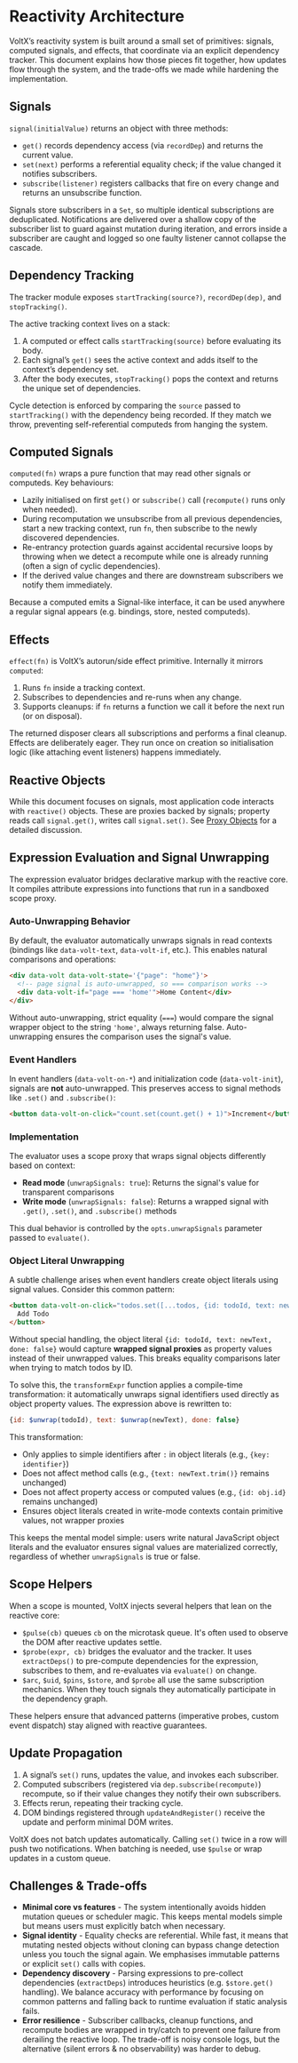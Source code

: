 # Reactivity Architecture

VoltX’s reactivity system is built around a small set of primitives: signals, computed signals, and effects, that coordinate via an explicit dependency tracker.
This document explains how those pieces fit together, how updates flow through the system, and the trade-offs we made while hardening the implementation.

## Signals

`signal(initialValue)` returns an object with three methods:

- `get()` records dependency access (via `recordDep`) and returns the current value.
- `set(next)` performs a referential equality check; if the value changed it notifies subscribers.
- `subscribe(listener)` registers callbacks that fire on every change and returns an unsubscribe function.

Signals store subscribers in a `Set`, so multiple identical subscriptions are deduplicated. Notifications are delivered over a shallow copy of the subscriber list to guard against mutation during iteration, and errors inside a subscriber are caught and logged so one faulty listener cannot collapse the cascade.

## Dependency Tracking

The tracker module exposes `startTracking(source?)`, `recordDep(dep)`, and `stopTracking()`.

The active tracking context lives on a stack:

1. A computed or effect calls `startTracking(source)` before evaluating its body.
2. Each signal’s `get()` sees the active context and adds itself to the context’s dependency set.
3. After the body executes, `stopTracking()` pops the context and returns the unique set of dependencies.

Cycle detection is enforced by comparing the `source` passed to `startTracking()` with the dependency being recorded.
If they match we throw, preventing self-referential computeds from hanging the system.

## Computed Signals

`computed(fn)` wraps a pure function that may read other signals or computeds. Key behaviours:

- Lazily initialised on first `get()` or `subscribe()` call (`recompute()` runs only when needed).
- During recomputation we unsubscribe from all previous dependencies, start a new tracking context, run `fn`, then subscribe to the newly discovered dependencies.
- Re-entrancy protection guards against accidental recursive loops by throwing when we detect a recompute while one is already running (often a sign of cyclic dependencies).
- If the derived value changes and there are downstream subscribers we notify them immediately.

Because a computed emits a Signal-like interface, it can be used anywhere a regular signal appears (e.g. bindings, store, nested computeds).

## Effects

`effect(fn)` is VoltX’s autorun/side effect primitive. Internally it mirrors `computed`:

1. Runs `fn` inside a tracking context.
2. Subscribes to dependencies and re-runs when any change.
3. Supports cleanups: if `fn` returns a function we call it before the next run (or on disposal).

The returned disposer clears all subscriptions and performs a final cleanup.
Effects are deliberately eager. They run once on creation so initialisation logic (like attaching event listeners) happens immediately.

## Reactive Objects

While this document focuses on signals, most application code interacts with `reactive()` objects.
These are proxies backed by signals; property reads call `signal.get()`, writes call `signal.set()`.
See [Proxy Objects](./proxies) for a detailed discussion.

## Expression Evaluation and Signal Unwrapping

The expression evaluator bridges declarative markup with the reactive core. It compiles attribute expressions into functions that run in a sandboxed scope proxy.

### Auto-Unwrapping Behavior

By default, the evaluator automatically unwraps signals in read contexts (bindings like `data-volt-text`, `data-volt-if`, etc.). This enables natural comparisons and operations:

```html
<div data-volt data-volt-state='{"page": "home"}'>
  <!-- page signal is auto-unwrapped, so === comparison works -->
  <div data-volt-if="page === 'home'">Home Content</div>
</div>
```

Without auto-unwrapping, strict equality (`===`) would compare the signal wrapper object to the string `'home'`, always returning false. Auto-unwrapping ensures the comparison uses the signal's value.

### Event Handlers

In event handlers (`data-volt-on-*`) and initialization code (`data-volt-init`), signals are **not** auto-unwrapped. This preserves access to signal methods like `.set()` and `.subscribe()`:

```html
<button data-volt-on-click="count.set(count.get() + 1)">Increment</button>
```

### Implementation

The evaluator uses a scope proxy that wraps signal objects differently based on context:

- **Read mode** (`unwrapSignals: true`): Returns the signal's value for transparent comparisons
- **Write mode** (`unwrapSignals: false`): Returns a wrapped signal with `.get()`, `.set()`, and `.subscribe()` methods

This dual behavior is controlled by the `opts.unwrapSignals` parameter passed to `evaluate()`.

### Object Literal Unwrapping

A subtle challenge arises when event handlers create object literals using signal values. Consider this common pattern:

```html
<button data-volt-on-click="todos.set([...todos, {id: todoId, text: newText, done: false}])">
  Add Todo
</button>
```

Without special handling, the object literal `{id: todoId, text: newText, done: false}` would capture **wrapped signal proxies** as property values instead of their unwrapped values. This breaks equality comparisons later when trying to match todos by ID.

To solve this, the `transformExpr` function applies a compile-time transformation: it automatically unwraps signal identifiers used directly as object property values. The expression above is rewritten to:

```javascript
{id: $unwrap(todoId), text: $unwrap(newText), done: false}
```

This transformation:

- Only applies to simple identifiers after `:` in object literals (e.g., `{key: identifier}`)
- Does not affect method calls (e.g., `{text: newText.trim()}` remains unchanged)
- Does not affect property access or computed values (e.g., `{id: obj.id}` remains unchanged)
- Ensures object literals created in write-mode contexts contain primitive values, not wrapper proxies

This keeps the mental model simple: users write natural JavaScript object literals and the evaluator ensures signal values are materialized correctly, regardless of whether `unwrapSignals` is true or false.

## Scope Helpers

When a scope is mounted, VoltX injects several helpers that lean on the reactive core:

- `$pulse(cb)` queues `cb` on the microtask queue.
    It's often used to observe the DOM after reactive updates settle.
- `$probe(expr, cb)` bridges the evaluator and the tracker.
    It uses `extractDeps()` to pre-compute dependencies for the expression, subscribes to them, and re-evaluates via `evaluate()` on change.
- `$arc`, `$uid`, `$pins`, `$store`, and `$probe` all use the same subscription mechanics.
    When they touch signals they automatically participate in the dependency graph.

These helpers ensure that advanced patterns (imperative probes, custom event dispatch) stay aligned with reactive guarantees.

## Update Propagation

1. A signal’s `set()` runs, updates the value, and invokes each subscriber.
2. Computed subscribers (registered via `dep.subscribe(recompute)`) recompute, so if their value changes they notify their own subscribers.
3. Effects rerun, repeating their tracking cycle.
4. DOM bindings registered through `updateAndRegister()` receive the update and perform minimal DOM writes.

VoltX does not batch updates automatically. Calling `set()` twice in a row will push two notifications.
When batching is needed, use `$pulse` or wrap updates in a custom queue.

## Challenges & Trade-offs

- **Minimal core vs features** - The system intentionally avoids hidden mutation queues or scheduler magic.
    This keeps mental models simple but means users must explicitly batch when necessary.
- **Signal identity** - Equality checks are referential.
    While fast, it means that mutating nested objects without cloning can bypass change detection unless you touch the signal again.
    We emphasises immutable patterns or explicit `set()` calls with copies.
- **Dependency discovery** - Parsing expressions to pre-collect dependencies (`extractDeps`) introduces heuristics (e.g. `$store.get()` handling).
    We balance accuracy with performance by focusing on common patterns and falling back to runtime evaluation if static analysis fails.
- **Error resilience** - Subscriber callbacks, cleanup functions, and recompute bodies are wrapped in try/catch to prevent one failure from derailing the reactive loop.
    The trade-off is noisy console logs, but the alternative (silent errors & no observability) was harder to debug.
